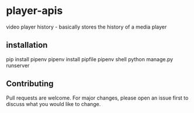 # player-apis
video player history - basically stores the history of a media player



## installation
pip install pipenv
pipenv install pipfile
pipenv shell
python manage.py runserver


## Contributing
Pull requests are welcome. For major changes, please open an issue first to discuss what you would like to change.
